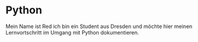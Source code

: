 # Python
Mein Name ist Red ich bin ein Student aus Dresden und möchte hier meinen Lernvortschritt im Umgang mit Python dokumentieren.
